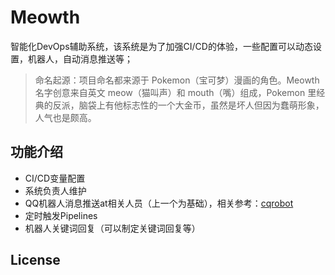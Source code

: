# Meowth

智能化DevOps辅助系统，该系统是为了加强CI/CD的体验，一些配置可以动态设置，机器人，自动消息推送等；


>  命名起源：项目命名都来源于 Pokemon（宝可梦）漫画的角色。Meowth 名字创意来自英文 meow（猫叫声）和 mouth（嘴）组成，Pokemon 里经典的反派，脑袋上有他标志性的一个大金币，虽然是坏人但因为蠢萌形象，人气也是颇高。

## 功能介绍

- CI/CD变量配置
- 系统负责人维护
- QQ机器人消息推送at相关人员（上一个为基础），相关参考：[cqrobot](https://github.com/1ziton/cqrobot)
- 定时触发Pipelines
- 机器人关键词回复（可以制定关键词回复等）

## License


